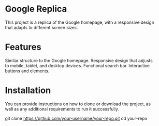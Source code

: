 # Google Replica

This project is a replica of the Google homepage, with a responsive design that adapts to different screen sizes.

# Features
Similar structure to the Google homepage.
Responsive design that adjusts to mobile, tablet, and desktop devices.
Functional search bar.
Interactive buttons and elements.

# Installation
You can provide instructions on how to clone or download the project, as well as any additional requirements to run it successfully.

git clone https://github.com/your-username/your-repo.git
cd your-repo
